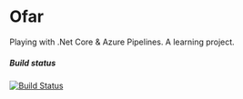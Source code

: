 # Ofar
Playing with .Net Core & Azure Pipelines. A learning project.

##### Build status
[![Build Status](https://arividar.visualstudio.com/Ofar/_apis/build/status/arividar.Ofar?branchName=master)](https://arividar.visualstudio.com/Ofar/_build/latest?definitionId=3?branchName=master)
